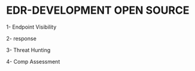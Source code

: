 # EDR-DEVELOPMENT OPEN SOURCE

1- Endpoint Visibility

2- response

3- Threat Hunting

4- Comp Assessment
